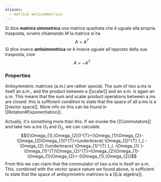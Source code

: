 ```yaml
---
aliases:
  - matrice antisimmetrica
---
```

Si dice **matrice simmetrica** una matrice quadrata che è uguale alla propria trasposta, ovvero chiamando $M$ la matrice si ha
$$A=A^{T}$$
Si dice invece **antisimmetrica** se è invece uguale all'opposto della sua trasposta, cioè
$$A=-A^{T}$$
### Properties
Antisymmetric matrices (a.m.) are rather special. The sum of two a.ms is itself an a.m., and the product between a [[scalar]] and an a.m. is again an a.m. This means that the sum and scalar product operations between a.ms are closed: this is sufficient condition to state that the space of all a.ms is a [[vector space]]. More info on this can be found in [[Rotation#Exponentiation]].

Actually, it's something more than this. If we invoke the [[Commutatore]] and take two a.ms $\Omega_{1}$ and $\Omega_{2}$, we can calculate
$$([\Omega_{1},\Omega_{2}])^{T}=(\Omega_{1}\Omega_{2}-\Omega_{2}\Omega_{1})^{T}=\underbrace{ \Omega_{2}^{T} }_{ -\Omega_{2} }\underbrace{ \Omega_{1}^{T} }_{ -\Omega_{1} }-\Omega_{1}^{T}\Omega_{2}^{T}=\Omega_{2}\Omega_{1}-\Omega_{1}\Omega_{2}=-[\Omega_{1},\Omega_{2}]$$
From this we can claim that the commutator of two a.ms is itself an a.m. This, combined with the vector space nature we found above, is sufficient to state that the space of antisymmetric matrices is a [[Lie algebra]].
